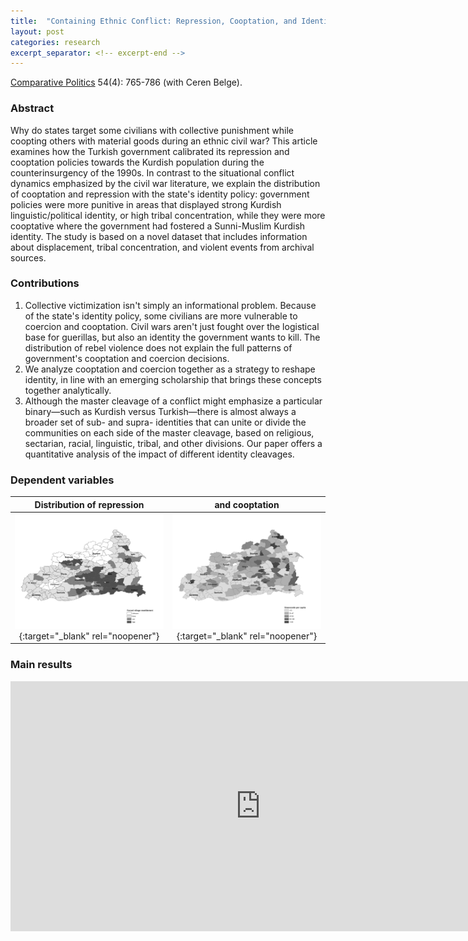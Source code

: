```yaml
---
title:  "Containing Ethnic Conflict: Repression, Cooptation, and Identity Politics"
layout: post
categories: research
excerpt_separator: <!-- excerpt-end -->
---
```

[Comparative Politics](https://www.ingentaconnect.com/content/cuny/cp/2022/00000054/00000004/art00009) 54(4): 765-786 (with Ceren Belge). 
<!-- excerpt-end -->

### Abstract 

Why do states target some civilians with collective punishment while coopting others with material goods during an ethnic civil war? This article examines how the Turkish government calibrated its repression and cooptation policies towards the Kurdish population during the counterinsurgency of the 1990s. In contrast to the situational conflict dynamics emphasized by the civil war literature, we explain the distribution of cooptation and repression with the state's identity policy: government policies were more punitive in areas that displayed strong Kurdish linguistic/political identity, or high tribal concentration, while they were more cooptative where the government had fostered a Sunni-Muslim Kurdish identity. The study is based on a novel dataset that includes information about displacement, tribal concentration, and violent events from archival sources.

### Contributions

1. Collective victimization isn't simply an informational problem. Because of the state's identity policy, some civilians are more vulnerable to coercion and cooptation. Civil wars aren't just fought over the logistical base for guerillas, but also an identity the government wants to kill. The distribution of rebel violence does not explain the full patterns of government's cooptation and coercion decisions.
2. We analyze cooptation and coercion together as a strategy to reshape identity, in line with an emerging scholarship that brings these concepts together analytically. 
3. Although the master cleavage of a conflict might emphasize a particular binary—such as Kurdish versus Turkish—there is almost always a broader set of sub- and supra- identities that can unite or divide the communities on each side of the master cleavage, based on religious, sectarian, racial, linguistic, tribal, and other divisions. Our paper offers a quantitative analysis of the impact of different identity cleavages.

### Dependent variables

Distribution of repression |  and cooptation
:-------------------------:|:-------------------------:
[![the distribution of repression](/assets/img/repression.jpg)](http://semuhi.github.io/assets/img/repression.jpg){:target="_blank" rel="noopener"}  |  [![share of tribal population](/assets/img/cooptation2.jpg)](http://semuhi.github.io/assets/img/cooptation2.jpg){:target="_blank" rel="noopener"}

### Main results

<embed src="https://semuhi.github.io/assets/pdf/main-results.pdf.pdf" type="application/pdf" width="800px" height="400px"/>


